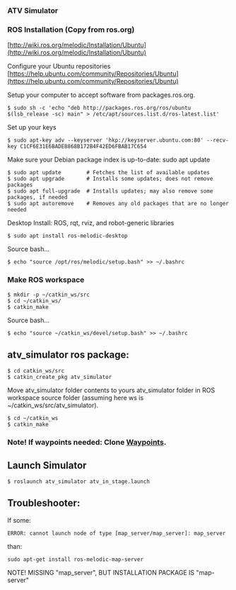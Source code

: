 ### ATV Simulator

### ROS Installation (Copy from ros.org)
[http://wiki.ros.org/melodic/Installation/Ubuntu](http://wiki.ros.org/melodic/Installation/Ubuntu)

Configure your Ubuntu repositories
[https://help.ubuntu.com/community/Repositories/Ubuntu](https://help.ubuntu.com/community/Repositories/Ubuntu)

Setup your computer to accept software from packages.ros.org.
```
$ sudo sh -c 'echo "deb http://packages.ros.org/ros/ubuntu $(lsb_release -sc) main" > /etc/apt/sources.list.d/ros-latest.list'
```
Set up your keys
```
$ sudo apt-key adv --keyserver 'hkp://keyserver.ubuntu.com:80' --recv-key C1CF6E31E6BADE8868B172B4F42ED6FBAB17C654
```
Make sure your Debian package index is up-to-date:
sudo apt update
```
$ sudo apt update        # Fetches the list of available updates
$ sudo apt upgrade       # Installs some updates; does not remove packages
$ sudo apt full-upgrade  # Installs updates; may also remove some packages, if needed
$ sudo apt autoremove    # Removes any old packages that are no longer needed
```

Desktop Install: ROS, rqt, rviz, and robot-generic libraries
```
$ sudo apt install ros-melodic-desktop
```
Source bash...
```
$ echo "source /opt/ros/melodic/setup.bash" >> ~/.bashrc
```

### Make ROS workspace
```
$ mkdir -p ~/catkin_ws/src
$ cd ~/catkin_ws/
$ catkin_make
```
Source bash...
```
$ echo "source ~/catkin_ws/devel/setup.bash" >> ~/.bashrc
```

## atv_simulator ros package:

```
$ cd catkin_ws/src
$ catkin_create_pkg atv_simulator
```
Move atv_simulator folder contents to yours atv_simulator folder in ROS workspace source folder (assuming here ws is ~/catkin_ws/src/atv_simulator).
```
$ cd ~/catkin_ws
$ catkin_make
```

### Note! If waypoints needed: Clone [Waypoints](https://github.com/Lapland-Robotics/Waypoints).

## Launch Simulator
```
$ roslaunch atv_simulator atv_in_stage.launch
```

## Troubleshooter:
If some:
```
ERROR: cannot launch node of type [map_server/map_server]: map_server
```
than:
```
sudo apt-get install ros-melodic-map-server
```
NOTE! MISSING "map_server", BUT INSTALLATION PACKAGE IS "map-server"

